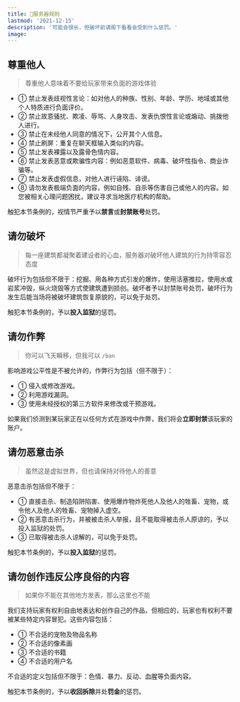 ```yaml
---
title: 📜服务器规则
lastmod: '2021-12-15'
description: '可能会很长，但破坏前请阁下看看会受到什么惩罚。'
image: 
---
```


## 尊重他人

> 尊重他人意味着不要给玩家带来负面的游戏体验

- ① 禁止发表歧视性言论：如对他人的种族、性别、年龄、学历、地域或其他个人特质进行负面评价。
- ② 禁止故意骚扰、欺凌、辱骂、人身攻击、发表仇恨性言论或煽动、挑拨他人进行。
- ③ 禁止在未经他人同意的情况下，公开其个人信息。
- ④ 禁止刷屏：重复在聊天框输入类似的内容。
- ⑤ 禁止发表裸露以及露骨色情内容。
- ⑥ 禁止发表恶意或欺骗性内容：例如恶意软件、病毒、破坏性指令、商业诈骗等。
- ⑦ 禁止发表虚假信息，对他人进行诬陷、诽谤。
- ⑧ 请勿发表极端负面的内容，例如自残、自杀等伤害自己或他人的内容。如您被相关心理问题困扰，建议寻求当地医疗机构的帮助。

触犯本节条例的，视情节严重予以**禁言**或**封禁账号**处罚。

## 请勿破坏

> 每一座建筑都凝聚着建设者的心血，服务器对破坏他人建筑的行为持零容忍态度

破坏行为包括但不限于：挖掘、用各种方式引发的爆炸，使用活塞推拉，使用水或岩浆冲毁，纵火烧毁等方式使建筑遭到损创。破坏者予以封禁账号处罚，破坏行为发生后能当场将被破坏建筑恢复原貌的，可以免于处罚。

触犯本节条例的，予以**投入监狱**的惩罚。

## 请勿作弊

> 你可以飞天瞬移，但我可以 `/ban`

影响游戏公平性是不被允许的，作弊行为包括（但不限于）：

- ① 侵入或修改游戏。
- ② 利用游戏漏洞。
- ③ 使用未经授权的第三方软件来修改或干预游戏。

如果我们侦测到某玩家正在以任何方式在游戏中作弊，我们将会**立即封禁**该玩家的账户。

## 请勿恶意击杀
> 虽然这是虚拟世界，但也请保持对待他人的善意

恶意击杀包括但不限于：
- ① 直接击杀、制造陷阱陷害、使用爆炸物炸死他人及他人的牲畜、宠物，或令他人及他人的牲畜、宠物掉入虚空。
- ② 有恶意击杀行为，并被被击杀人举报，且不能取得被击杀人原谅的，予以投入监狱的处罚。
- ③ 已取得被击杀人谅解的，可以免于处罚。

触犯本节条例的，予以**投入监狱**的惩罚。

## 请勿创作违反公序良俗的内容

> 如果你不能在其他地方发表，那么这里也不能

我们支持玩家有权利自由地表达和创作自己的作品，但相应的，玩家也有权利不要被某些特定内容冒犯。这些内容包括：

- ① 不合适的宠物及物品名称
- ② 不合适的像素画
- ③ 不合适的书籍
- ④ 不合适的用户名

不合适的定义包括但不限于：色情、暴力、反动、血腥等负面内容。

触犯本节条例的，予以**收回拆除**并处**罚金**的惩罚。
